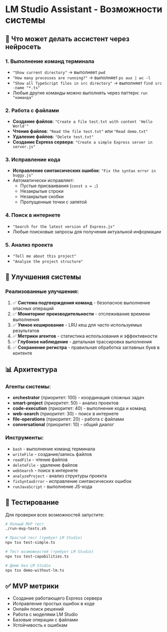 # LM Studio Assistant - Возможности системы

## 🚀 Что может делать ассистент через нейросеть

### 1. **Выполнение команд терминала**
- `"Show current directory"` → выполняет `pwd`
- `"How many processes are running?"` → выполняет `ps aux | wc -l`
- `"Show all TypeScript files in src directory"` → выполняет `find src -name "*.ts"`
- Любые другие команды можно выполнять через паттерн: `run "команда"`

### 2. **Работа с файлами**
- **Создание файлов**: `"Create a file test.txt with content 'Hello World'"`
- **Чтение файлов**: `"Read the file test.txt"` или `"Read demo.txt"`
- **Удаление файлов**: `"Delete test.txt"`
- **Создание Express сервера**: `"Create a simple Express server in server.js"`

### 3. **Исправление кода**
- **Исправление синтаксических ошибок**: `"Fix the syntax error in buggy.js"`
- Автоматически исправляет:
  - Пустые присваивания (`const x = ;`)
  - Незакрытые строки
  - Незакрытые скобки
  - Пропущенные точки с запятой

### 4. **Поиск в интернете**
- `"Search for the latest version of Express.js"`
- Любые поисковые запросы для получения актуальной информации

### 5. **Анализ проекта**
- `"Tell me about this project"`
- `"Analyze the project structure"`

## 🔧 Улучшения системы

### Реализованные улучшения:
1. ✅ **Система подтверждения команд** - безопасное выполнение опасных операций
2. ✅ **Мониторинг производительности** - отслеживание времени выполнения
3. ✅ **Умное кеширование** - LRU кеш для часто используемых результатов
4. ✅ **Метрики агентов** - статистика использования и эффективности
5. ✅ **Глубокое наблюдение** - детальная трассировка выполнения
6. ✅ **Сохранение регистра** - правильная обработка заглавных букв в контенте

## 📊 Архитектура

### Агенты системы:
- **orchestrator** (приоритет: 100) - координация сложных задач
- **smart-project** (приоритет: 50) - анализ проектов
- **code-execution** (приоритет: 40) - выполнение кода и команд
- **web-search** (приоритет: 30) - поиск в интернете
- **file-operations** (приоритет: 20) - работа с файлами
- **conversational** (приоритет: 10) - общий диалог

### Инструменты:
- `bash` - выполнение команд терминала
- `writeFile` - создание/запись файлов
- `readFile` - чтение файлов
- `deleteFile` - удаление файлов
- `webSearch` - поиск в интернете
- `analyzeProject` - анализ структуры проекта
- `fixSyntaxError` - исправление синтаксических ошибок
- `runJavaScript` - выполнение JS-кода

## 🧪 Тестирование

Для проверки всех возможностей запустите:
```bash
# Полный MVP тест
./run-mvp-tests.sh

# Простой тест (требует LM Studio)
npx tsx test-simple.ts

# Тест возможностей (требует LM Studio)
npx tsx test-capabilities.ts

# Демо без LM Studio
npx tsx demo-without-lm.ts
```

## ✅ MVP метрики
- Создание работающего Express сервера
- Исправление простых ошибок в коде
- Онлайн поиск решений
- Работа с моделями LM Studio
- Базовые операции с файлами
- Устойчивость к ошибкам